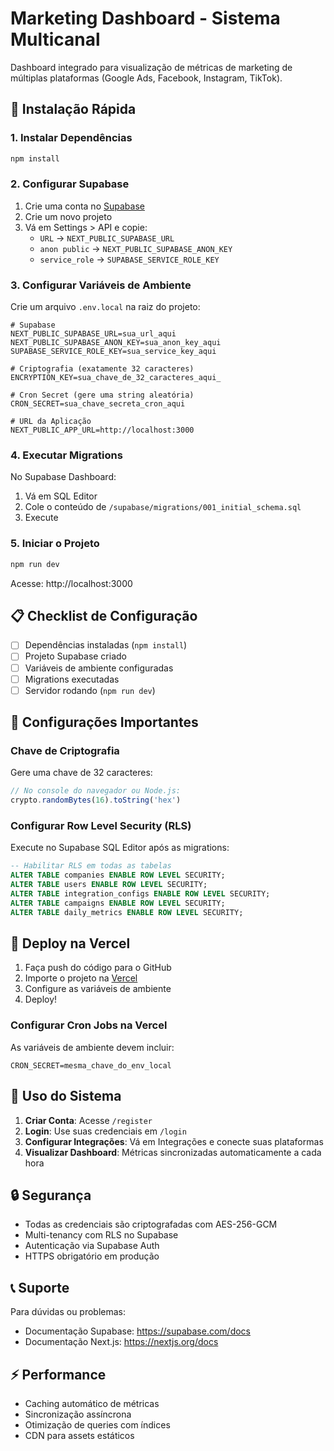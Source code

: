 # Marketing Dashboard - Sistema Multicanal

Dashboard integrado para visualização de métricas de marketing de múltiplas plataformas (Google Ads, Facebook, Instagram, TikTok).

## 🚀 Instalação Rápida

### 1. Instalar Dependências
```bash
npm install
```

### 2. Configurar Supabase

1. Crie uma conta no [Supabase](https://supabase.com)
2. Crie um novo projeto
3. Vá em Settings > API e copie:
   - `URL` → `NEXT_PUBLIC_SUPABASE_URL`
   - `anon public` → `NEXT_PUBLIC_SUPABASE_ANON_KEY`
   - `service_role` → `SUPABASE_SERVICE_ROLE_KEY`

### 3. Configurar Variáveis de Ambiente

Crie um arquivo `.env.local` na raiz do projeto:

```env
# Supabase
NEXT_PUBLIC_SUPABASE_URL=sua_url_aqui
NEXT_PUBLIC_SUPABASE_ANON_KEY=sua_anon_key_aqui
SUPABASE_SERVICE_ROLE_KEY=sua_service_key_aqui

# Criptografia (exatamente 32 caracteres)
ENCRYPTION_KEY=sua_chave_de_32_caracteres_aqui_

# Cron Secret (gere uma string aleatória)
CRON_SECRET=sua_chave_secreta_cron_aqui

# URL da Aplicação
NEXT_PUBLIC_APP_URL=http://localhost:3000
```

### 4. Executar Migrations

No Supabase Dashboard:
1. Vá em SQL Editor
2. Cole o conteúdo de `/supabase/migrations/001_initial_schema.sql`
3. Execute

### 5. Iniciar o Projeto

```bash
npm run dev
```

Acesse: http://localhost:3000

## 📋 Checklist de Configuração

- [ ] Dependências instaladas (`npm install`)
- [ ] Projeto Supabase criado
- [ ] Variáveis de ambiente configuradas
- [ ] Migrations executadas
- [ ] Servidor rodando (`npm run dev`)

## 🔧 Configurações Importantes

### Chave de Criptografia
Gere uma chave de 32 caracteres:
```javascript
// No console do navegador ou Node.js:
crypto.randomBytes(16).toString('hex')
```

### Configurar Row Level Security (RLS)
Execute no Supabase SQL Editor após as migrations:
```sql
-- Habilitar RLS em todas as tabelas
ALTER TABLE companies ENABLE ROW LEVEL SECURITY;
ALTER TABLE users ENABLE ROW LEVEL SECURITY;
ALTER TABLE integration_configs ENABLE ROW LEVEL SECURITY;
ALTER TABLE campaigns ENABLE ROW LEVEL SECURITY;
ALTER TABLE daily_metrics ENABLE ROW LEVEL SECURITY;
```

## 🚀 Deploy na Vercel

1. Faça push do código para o GitHub
2. Importe o projeto na [Vercel](https://vercel.com)
3. Configure as variáveis de ambiente
4. Deploy!

### Configurar Cron Jobs na Vercel
As variáveis de ambiente devem incluir:
```
CRON_SECRET=mesma_chave_do_env_local
```

## 📱 Uso do Sistema

1. **Criar Conta**: Acesse `/register`
2. **Login**: Use suas credenciais em `/login`
3. **Configurar Integrações**: Vá em Integrações e conecte suas plataformas
4. **Visualizar Dashboard**: Métricas sincronizadas automaticamente a cada hora

## 🔒 Segurança

- Todas as credenciais são criptografadas com AES-256-GCM
- Multi-tenancy com RLS no Supabase
- Autenticação via Supabase Auth
- HTTPS obrigatório em produção

## 📞 Suporte

Para dúvidas ou problemas:
- Documentação Supabase: https://supabase.com/docs
- Documentação Next.js: https://nextjs.org/docs

## ⚡ Performance

- Caching automático de métricas
- Sincronização assíncrona
- Otimização de queries com índices
- CDN para assets estáticos